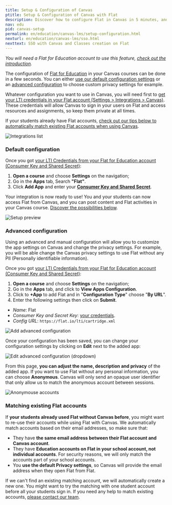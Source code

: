```yaml
---
title: Setup & Configuration of Canvas
ptitle: Setup & Configuration of Canvas with Flat
description: Discover how to configure Flat in Canvas in 5 minutes, and more advanced configuration options to create accounts without PII and matching existing Flat accounts.
nav: edu
pid: canvas-setup
permalink: en/education/canvas-lms/setup-configuration.html
nexturl: en/education/canvas-lms/sso.html
nexttext: SSO with Canvas and Classes creation on Flat
---
```


*You will need a Flat for Education account to use this feature, [check out the introduction](/help/en/education/canvas-lms/).*

The configuration of [Flat for Education](https://flat.io/edu) in your Canvas courses can be done in a few seconds. You can either [use our default configuration settings](#default-configuration) or an [advanced configuration](#advanced-configuration) to choose custom privacy settings for example.

Whatever configuration you want to use in Canvas, you will need first to [get your LTI credentials in your Flat account (Settings > Integrations > Canvas)](https://flat.io/settings/lti/canvas). These credentials will allow Canvas to sign in your users on Flat and access resources and assignments, so keep them private at all times.

If your students already have Flat accounts, [check out our tips below to automatically match existing Flat accounts when using Canvas](#matching-existing-flat-accounts).

![Integrations list](/help/assets/img/edu/canvas-integrations-list.png)

### Default configuration

Once you got [your LTI Credentials from your Flat for Education account (Consumer Key and Shared Secret)](https://flat.io/settings/lti/canvas):

1. **Open a course** and choose **Settings** on the navigation;
2. Go in the **Apps** tab, Search **"Flat"**.
3. Click **Add App** and enter your [**Consumer Key and Shared Secret**](https://flat.io/settings/lti/canvas).

Your integration is now ready to use! You and your students can now access Flat from Canvas, and you can post content and Flat activities in your Canvas course. [Discover the possibilities below](#sso-with-canvas-single-sign-in).

![Setup preview](https://demo.flat.io/img/help/edu_canvas_setup.gif)

### Advanced configuration

Using an advanced and manual configuration will allow you to customize the app settings on Canvas and change the privacy settings. For example, you will be able change the Canvas privacy settings to use Flat without any PII (Personally identifiable information).

Once you got [your LTI Credentials from your Flat for Education account (Consumer Key and Shared Secret)](https://flat.io/settings/lti/canvas):

1. **Open a course** and choose **Settings** on the navigation;
2. Go in the **Apps** tab, and click to **View Apps Configuration**.
3. Click to **+App** to add Flat and in "**Configuration Type**" choose "**By URL**".
4. Enter the following settings then click on **Submit**.
  * *Name*: Flat
  * *Consumer Key and Secret Key*: [your credentials](https://flat.io/settings/lti/canvas).
  * *Config URL*: ```https://flat.io/lti/cartridge.xml```

![Add advanced configuration](/help/assets/img/edu/canvas-advanced-app-add.png)

Once your configuration has been saved, you can change your configuration settings by clicking on **Edit** next to the added app:

![Edit advanced configuration (dropdown)](/help/assets/img/edu/canvas-advanced-app-edit-ddn.png)

From this page, **you can adjust the name, description and privacy** of the added app. If you want to use Flat without any personal information, you can choose **Anonymous**. Canvas will only send an opaque user identifier that only allow us to match the anonymous account between sessions.

![Anonymouse accounts](/help/assets/img/edu/canvas-advanced-privacy-anonymous.png)

### Matching existing Flat accounts

If **your students already used Flat without Canvas before**, you might want to re-use their accounts while using Flat with Canvas. We automatically match accounts based on their email addresses, so make sure that:

* They have **the same email address between their Flat account and Canvas account**.
* They have **Education accounts on Flat in your school account, not individual accounts**. For security reasons, we will only match the accounts part of your school accounts.
* You **use the default Privacy settings**, so Canvas will provide the email address when they open Flat from Flat.

If we can't find an existing matching account, we will automatically create a new one. You might want to try the matching with one student account before all your students sign in. If you need any help to match existing accounts, [please contact our team](/help/support).

